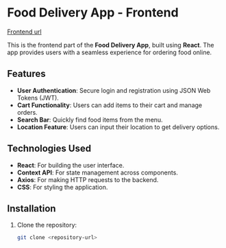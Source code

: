 # Food Delivery App - Frontend
[Frontend url](https://food-delivery-app-frontend-c73i.onrender.com)

This is the frontend part of the **Food Delivery App**, built using **React**. The app provides users with a seamless experience for ordering food online.

## Features

- **User Authentication**: Secure login and registration using JSON Web Tokens (JWT).
- **Cart Functionality**: Users can add items to their cart and manage orders.
- **Search Bar**: Quickly find food items from the menu.
- **Location Feature**: Users can input their location to get delivery options.

## Technologies Used

- **React**: For building the user interface.
- **Context API**: For state management across components.
- **Axios**: For making HTTP requests to the backend.
- **CSS**: For styling the application.

## Installation

1. Clone the repository:
   ```bash
   git clone <repository-url>




